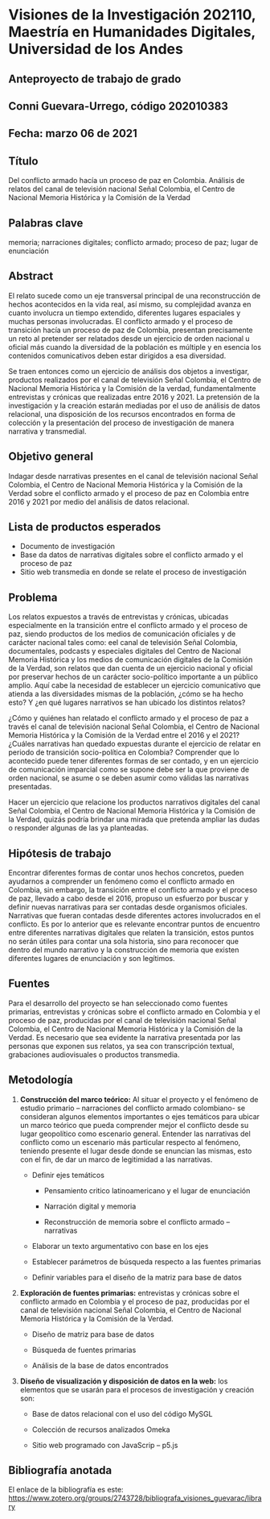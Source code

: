 # Visiones de la Investigación 202110, Maestría en Humanidades Digitales, Universidad de los Andes
## Anteproyecto de trabajo de grado
## Conni Guevara-Urrego, código 202010383
## Fecha: marzo 06 de 2021
## Título

Del conflicto armado hacía un proceso de paz en Colombia. Análisis de relatos del canal de televisión nacional Señal Colombia, el Centro de Nacional Memoria Histórica y la Comisión de la Verdad

## Palabras clave

memoria; narraciones digitales; conflicto armado; proceso de paz; lugar de enunciación

## Abstract

El relato sucede como un eje transversal principal de una reconstrucción de hechos acontecidos en la vida real, así mismo, su complejidad avanza en cuanto involucra un tiempo extendido, diferentes lugares espaciales y muchas personas involucradas. El conflicto armado y el proceso de transición hacía un proceso de paz de Colombia, presentan precisamente un reto al pretender ser relatados desde un ejercicio de orden nacional u oficial más cuando la diversidad de la población es múltiple y en esencia los contenidos comunicativos deben estar dirigidos a esa diversidad.

Se traen entonces como un ejercicio de análisis dos objetos a investigar, productos realizados por el canal de televisión Señal Colombia, el Centro de Nacional Memoria Histórica y la Comisión de la verdad, fundamentalmente entrevistas y crónicas que realizadas entre 2016 y 2021. La pretensión de la investigación y la creación estarán mediadas por el uso de análisis de datos relacional, una disposición de los recursos encontrados en forma de colección y la presentación del proceso de investigación de manera narrativa y transmedial. 

## Objetivo general
 
Indagar desde narrativas presentes en el canal de televisión nacional Señal Colombia, el Centro de Nacional Memoria Histórica y la Comisión de la Verdad sobre el conflicto armado y el proceso de paz en Colombia entre 2016 y 2021 por medio del análisis de datos relacional.

## Lista de productos esperados

* Documento de investigación
* Base da datos de narrativas digitales sobre el conflicto armado y el proceso de paz 
* Sitio web transmedia en donde se relate el proceso de investigación 

## Problema

Los relatos expuestos a través de entrevistas y crónicas, ubicadas especialmente en la transición entre el conflicto armado y el proceso de paz, siendo productos de los medios de comunicación oficiales y de carácter nacional tales como: eel canal de televisión Señal Colombia, documentales, podcasts y especiales digitales del Centro de Nacional Memoria Histórica y los medios de comunicación digitales de la Comisión de la  Verdad, son relatos que dan cuenta de un ejercicio nacional y oficial por preservar hechos de un carácter socio-político importante a un público amplio.  Aquí cabe la necesidad de establecer un ejercicio comunicativo que atienda a las diversidades mismas de la población, ¿cómo se ha hecho esto? Y ¿en qué lugares narrativos se han ubicado los distintos relatos?

¿Cómo y quiénes han relatado el conflicto armado y el proceso de paz a través el canal de televisión nacional Señal Colombia, el Centro de Nacional Memoria Histórica y la Comisión de la Verdad entre el 2016 y el 2021? ¿Cuáles narrativas han quedado expuestas durante el ejercicio de relatar en periodo de transición socio-política en Colombia? Comprender que lo acontecido puede tener diferentes formas de ser contado, y en un ejercicio de comunicación imparcial como se supone debe ser la que proviene de orden nacional, se asume o se deben asumir como válidas las narrativas presentadas. 

Hacer un ejercicio que relacione los productos narrativos digitales del canal Señal Colombia, el Centro de Nacional Memoria Histórica y la Comisión de la Verdad, quizás podría brindar una mirada que pretenda ampliar las dudas o responder algunas de las ya planteadas.
 

## Hipótesis de trabajo

Encontrar diferentes formas de contar unos hechos concretos, pueden ayudarnos a comprender un fenómeno como el conflicto armado en Colombia, sin embargo, la transición entre el conflicto armado y el proceso de paz, llevado a cabo desde el 2016, propuso un esfuerzo por buscar y definir nuevas narrativas para ser contadas desde organismos oficiales. Narrativas que fueran contadas desde diferentes actores involucrados en el conflicto. Es por lo anterior que es relevante encontrar puntos de encuentro entre diferentes narrativas digitales que relaten la transición, estos puntos no serán útiles para contar una sola historia, sino para reconocer que dentro del mundo narrativo y la construcción de memoria que existen diferentes lugares de enunciación y son legítimos.

## Fuentes

Para el desarrollo del proyecto se han seleccionado como fuentes primarias, entrevistas y crónicas sobre el conflicto armado en Colombia y el proceso de paz, producidas por el canal de televisión nacional Señal Colombia, el Centro de Nacional Memoria Histórica y la Comisión de la Verdad. Es necesario que sea evidente la narrativa presentada por las personas que exponen sus relatos, ya sea con transcripción textual, grabaciones audiovisuales o productos transmedia.


## Metodología

1. **Construcción del marco teórico:** Al situar el proyecto y el fenómeno de estudio primario – narraciones del conflicto armado colombiano- se consideran algunos elementos importantes o ejes temáticos para ubicar un marco teórico que pueda comprender mejor el conflicto desde su lugar geopolítico como escenario general. Entender las narrativas del conflicto como un escenario más particular respecto al fenómeno, teniendo presente el lugar desde donde se enuncian las mismas, esto con el fin, de dar un marco de legitimidad a las narrativas. 

   *	Definir ejes temáticos 
  
        * Pensamiento critico latinoamericano y el lugar de enunciación
     
        * Narración digital y memoria
     
        * Reconstrucción de memoria sobre el conflicto armado – narrativas


   *	Elaborar un texto argumentativo con base en los ejes
   * Establecer parámetros de búsqueda respecto a las fuentes primarias
   * Definir variables para el diseño de la matriz para base de datos

2.	**Exploración de fuentes primarias:** entrevistas y crónicas sobre el conflicto armado en Colombia y el proceso de paz, producidas por el canal de televisión nacional Señal Colombia, el Centro de Nacional Memoria Histórica y la Comisión de la Verdad.

    * Diseño de matriz para base de datos
    
    * Búsqueda de fuentes primarias
        
    * Análisis de la base de datos encontrados

4.	**Diseño de visualización y disposición de datos en la web:** los elementos que se usarán para el procesos de investigación y creación son: 

    * Base de datos relacional con el uso del código MySGL
               
    * Colección de recursos analizados Omeka
    
    * Sitio web programado con JavaScrip – p5.js



## Bibliografía anotada

El enlace de la bibliografía es este: https://www.zotero.org/groups/2743728/bibliografa_visiones_guevarac/library
